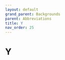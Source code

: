 ```yaml
---
layout: default
grand_parent: Backgrounds
parent: Abbreviations
title: Y
nav_order: 25
---
```


# Y
